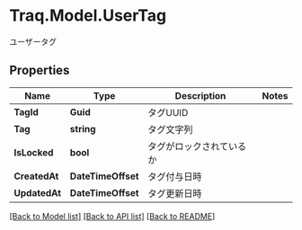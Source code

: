 # Traq.Model.UserTag
ユーザータグ

## Properties

Name | Type | Description | Notes
------------ | ------------- | ------------- | -------------
**TagId** | **Guid** | タグUUID | 
**Tag** | **string** | タグ文字列 | 
**IsLocked** | **bool** | タグがロックされているか | 
**CreatedAt** | **DateTimeOffset** | タグ付与日時 | 
**UpdatedAt** | **DateTimeOffset** | タグ更新日時 | 

[[Back to Model list]](../../README.md#documentation-for-models) [[Back to API list]](../../README.md#documentation-for-api-endpoints) [[Back to README]](../../README.md)

